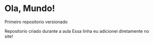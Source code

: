 # Ola, Mundo!
 Primeiro repositorio versionado

Repositorio criado durante a aula
Essa linha eu adicionei diretamente no site!
